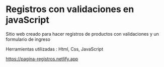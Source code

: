 # Registros con validaciones en javaScript

Sitio web creado para hacer registros de productos con validaciones y un formulario de ingreso

Herramientas utilizadas : Html, Css, JavaScript


https://pagina-registros.netlify.app

